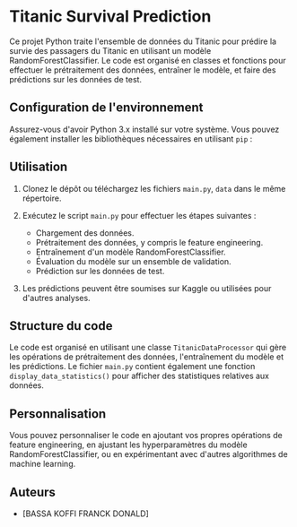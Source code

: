 # Titanic Survival Prediction

Ce projet Python traite l'ensemble de données du Titanic pour prédire la survie des passagers du Titanic en utilisant un modèle RandomForestClassifier. Le code est organisé en classes et fonctions pour effectuer le prétraitement des données, entraîner le modèle, et faire des prédictions sur les données de test.

## Configuration de l'environnement

Assurez-vous d'avoir Python 3.x installé sur votre système. Vous pouvez également installer les bibliothèques nécessaires en utilisant `pip` :

## Utilisation

1. Clonez le dépôt ou téléchargez les fichiers `main.py`, `data` dans le même répertoire.

2. Exécutez le script `main.py` pour effectuer les étapes suivantes :

   - Chargement des données.
   - Prétraitement des données, y compris le feature engineering.
   - Entraînement d'un modèle RandomForestClassifier.
   - Évaluation du modèle sur un ensemble de validation.
   - Prédiction sur les données de test.

3. Les prédictions peuvent être soumises sur Kaggle ou utilisées pour d'autres analyses.

## Structure du code

Le code est organisé en utilisant une classe `TitanicDataProcessor` qui gère les opérations de prétraitement des données, l'entraînement du modèle et les prédictions. Le fichier `main.py` contient également une fonction `display_data_statistics()` pour afficher des statistiques relatives aux données.

## Personnalisation

Vous pouvez personnaliser le code en ajoutant vos propres opérations de feature engineering, en ajustant les hyperparamètres du modèle RandomForestClassifier, ou en expérimentant avec d'autres algorithmes de machine learning.

## Auteurs

- [BASSA KOFFI FRANCK DONALD]
